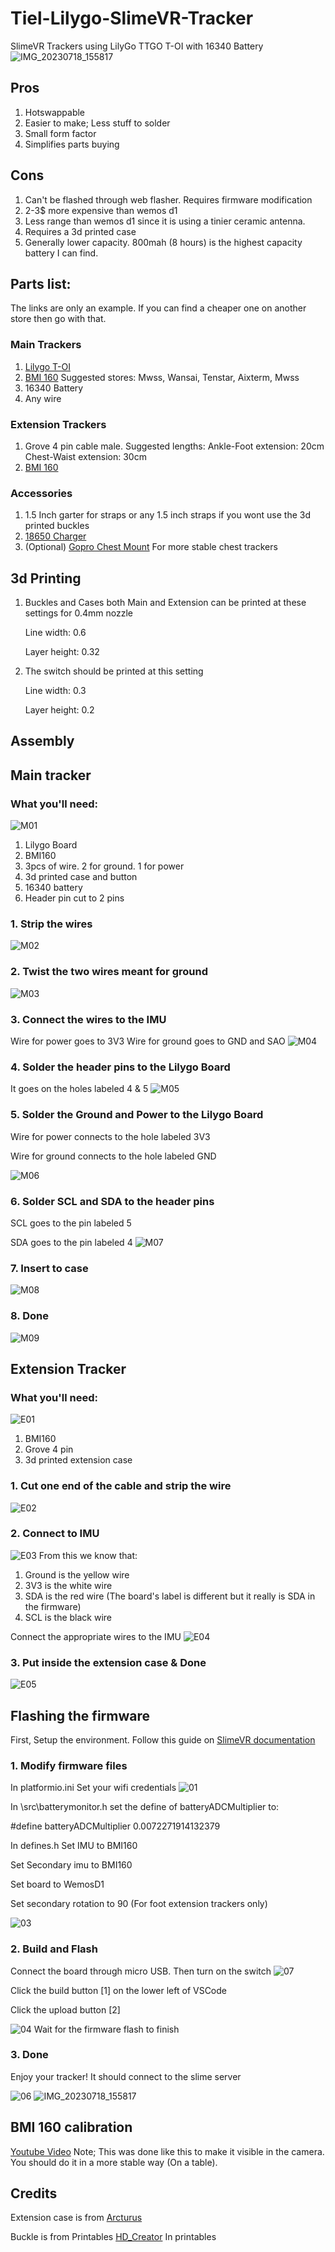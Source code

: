 # Tiel-Lilygo-SlimeVR-Tracker
SlimeVR Trackers using LilyGo TTGO T-OI with 16340 Battery
![IMG_20230718_155817](https://github.com/RDTiel/Tiel-Lilygo-SlimeVR-Tracker/assets/139855889/9ed07990-4b93-42fa-814f-f4f49336b192)


## Pros
1. Hotswappable
2. Easier to make; Less stuff to solder
3. Small form factor
4. Simplifies parts buying
   
## Cons
1. Can't be flashed through web flasher. Requires firmware modification
2. 2-3$ more expensive than wemos d1
3. Less range than wemos d1 since it is using a tinier ceramic antenna.
4. Requires a 3d printed case
5. Generally lower capacity. 800mah (8 hours) is the highest capacity battery I can find.

## Parts list:
The links are only an example. If you can find a cheaper one on another
store then go with that.

### Main Trackers
1. [Lilygo T-OI](https://www.aliexpress.com/item/4000429611680.html)
2. [BMI 160](https://www.aliexpress.com/item/4000052683444.html)
   Suggested stores: Mwss, Wansai, Tenstar, Aixterm, Mwss
3. 16340 Battery
4. Any wire

### Extension Trackers
1. Grove 4 pin cable male.
   Suggested lengths:
   Ankle-Foot extension: 20cm
   Chest-Waist extension: 30cm
2. [BMI 160](https://www.aliexpress.com/item/4000052683444.html)


### Accessories
1. 1.5 Inch garter for straps or any 1.5 inch straps if you wont use the 3d printed buckles
2. [18650 Charger](https://www.aliexpress.com/item/1005005191646987.html)
3. (Optional) [Gopro Chest Mount](https://www.aliexpress.com/item/1005005058530956.html)
   For more stable chest trackers

## 3d Printing
1. Buckles and Cases both Main and Extension can be printed at these settings for 0.4mm nozzle
   
   Line width: 0.6
   
   Layer height: 0.32

3. The switch should be printed at this setting

   Line width: 0.3
   
   Layer height: 0.2

## Assembly

## Main tracker
### What you'll need:
![M01](https://github.com/RDTiel/Tiel-Lilygo-SlimeVR-Tracker/assets/139855889/99fc61e3-98ec-4120-831d-bedba1175fc2)
1. Lilygo Board
2. BMI160
3. 3pcs of wire. 2 for ground. 1 for power
4. 3d printed case and button
5. 16340 battery
6. Header pin cut to 2 pins

### 1. Strip the wires
![M02](https://github.com/RDTiel/Tiel-Lilygo-SlimeVR-Tracker/assets/139855889/f688a724-03f6-448d-bf4b-7ab40d334eb2)

### 2. Twist the two wires meant for ground
![M03](https://github.com/RDTiel/Tiel-Lilygo-SlimeVR-Tracker/assets/139855889/4656cbd7-ff58-40b0-835f-9b7817ae45ff)

### 3. Connect the wires to the IMU
Wire for power goes to 3V3
Wire for ground goes to GND and SAO
![M04](https://github.com/RDTiel/Tiel-Lilygo-SlimeVR-Tracker/assets/139855889/f04bbdb7-768f-4458-991c-5322d3def678)


### 4. Solder the header pins to the Lilygo Board
It goes on the holes labeled 4 & 5
![M05](https://github.com/RDTiel/Tiel-Lilygo-SlimeVR-Tracker/assets/139855889/eaa78e4f-1e8d-43c6-b4a4-d7afed5b4f45)

### 5. Solder the Ground and Power to the Lilygo Board
Wire for power connects to the hole labeled 3V3

Wire for ground connects to the hole labeled GND

![M06](https://github.com/RDTiel/Tiel-Lilygo-SlimeVR-Tracker/assets/139855889/96ba692b-da10-4858-8e6c-0dc852c18c96)

### 6. Solder SCL and SDA to the header pins
SCL goes to the pin labeled 5

SDA goes to the pin labeled 4
![M07](https://github.com/RDTiel/Tiel-Lilygo-SlimeVR-Tracker/assets/139855889/e54a11f3-8426-4197-aa37-0c86d0b157ee)

### 7. Insert to case
![M08](https://github.com/RDTiel/Tiel-Lilygo-SlimeVR-Tracker/assets/139855889/5fc4bd0a-868b-4f4e-a0ea-aecafd08cea6)

### 8. Done
![M09](https://github.com/RDTiel/Tiel-Lilygo-SlimeVR-Tracker/assets/139855889/5c3087e7-8bd2-453c-9824-54c4d381b2df)

## Extension Tracker
### What you'll need:
![E01](https://github.com/RDTiel/Tiel-Lilygo-SlimeVR-Tracker/assets/139855889/e8a4975d-177d-464e-a6a4-059c821aec5b)
1. BMI160
2. Grove 4 pin
3. 3d printed extension case

### 1. Cut one end of the cable and strip the wire
![E02](https://github.com/RDTiel/Tiel-Lilygo-SlimeVR-Tracker/assets/139855889/4beb9f7a-d5a7-455b-a000-3d86078341b6)

### 2. Connect to IMU
![E03](https://github.com/RDTiel/Tiel-Lilygo-SlimeVR-Tracker/assets/139855889/30841c3d-564a-4c8a-97c8-533f5aac9e9d)
From this we know that:
1. Ground is the yellow wire
2. 3V3 is the white wire
3. SDA is the red wire (The board's label is different but it really is SDA in the firmware)
4. SCL is the black wire

Connect the appropriate wires to the IMU
![E04](https://github.com/RDTiel/Tiel-Lilygo-SlimeVR-Tracker/assets/139855889/5a01d2df-f06a-4c60-bf2e-4ad58e38ac92)

### 3. Put inside the extension case & Done
![E05](https://github.com/RDTiel/Tiel-Lilygo-SlimeVR-Tracker/assets/139855889/42b26f68-c84d-4fb8-adb6-d85c98628e5c)

## Flashing the firmware
First, Setup the environment. Follow this guide on [SlimeVR documentation](https://docs.slimevr.dev/firmware/setup-and-install.html)

### 1. Modify firmware files
In platformio.ini Set your wifi credentials
![01](https://github.com/RDTiel/Tiel-Lilygo-SlimeVR-Tracker/assets/139855889/45289a3a-ec4b-4a64-92e8-d0ebe6795217)

In \src\batterymonitor.h set the define of batteryADCMultiplier to:

#define batteryADCMultiplier 0.0072271914132379

In defines.h
Set IMU to BMI160

Set Secondary imu to BMI160

Set board to WemosD1

Set secondary rotation to 90 (For foot extension trackers only)

![03](https://github.com/RDTiel/Tiel-Lilygo-SlimeVR-Tracker/assets/139855889/4096bd81-87d5-44ec-9594-151d0cfd7e2d)

### 2. Build and Flash
Connect the board through micro USB. Then turn on the switch
![07](https://github.com/RDTiel/Tiel-Lilygo-SlimeVR-Tracker/assets/139855889/4499b1be-06e4-4a7c-a75a-277ae6272e7c)

Click the build button [1] on the lower left of VSCode

Click the upload button [2]

![04](https://github.com/RDTiel/Tiel-Lilygo-SlimeVR-Tracker/assets/139855889/466c29d2-9c43-4b53-bf8e-399a60890c01)
Wait for the firmware flash to finish

### 3. Done
Enjoy your tracker! It should connect to the slime server

![06](https://github.com/RDTiel/Tiel-Lilygo-SlimeVR-Tracker/assets/139855889/7393e78e-c813-411d-aacd-e424d2519b7e)
![IMG_20230718_155817](https://github.com/RDTiel/Tiel-Lilygo-SlimeVR-Tracker/assets/139855889/32f8c18b-7265-4835-b81a-c9cc74e7ec99)

## BMI 160 calibration
[Youtube Video](https://youtu.be/bCKwmGeUpok)
Note; This was done like this to make it visible in the camera. You should do it in a more stable way (On a table).

## Credits
Extension case is from [Arcturus](https://github.com/Lixulia/Arcturus/tree/main)

Buckle is from Printables [HD_Creator](https://www.printables.com/@HD_Creator) In printables


